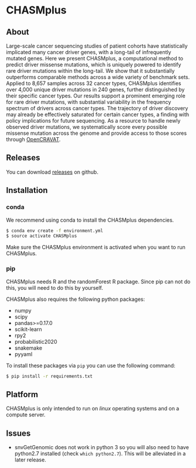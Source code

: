 # CHASMplus

## About

Large-scale cancer sequencing studies of patient cohorts have statistically implicated many cancer driver genes, with a long-tail of infrequently mutated genes. Here we present CHASMplus, a computational method to predict driver missense mutations, which is uniquely powered to identify rare driver mutations within the long-tail. We show that it substantially outperforms comparable methods across a wide variety of benchmark sets. Applied to 8,657 samples across 32 cancer types, CHASMplus identifies over 4,000 unique driver mutations in 240 genes, further distinguished by their specific cancer types. Our results support a prominent emerging role for rare driver mutations, with substantial variability in the frequency spectrum of drivers across cancer types. The trajectory of driver discovery may already be effectively saturated for certain cancer types, a finding with policy implications for future sequencing. As a resource to handle newly observed driver mutations, we systematically score every possible missense mutation across the genome and provide access to those scores through [OpenCRAVAT](https://github.com/KarchinLab/open-cravat/wiki).

## Releases

You can download [releases](https://github.com/KarchinLab/CHASMplus/releases) on github.

## Installation

### conda

We recommend using conda to install the CHASMplus dependencies.

```bash
$ conda env create -f environment.yml 
$ source activate CHASMplus
```

Make sure the CHASMplus environment is activated when you want to run CHASMplus.

### pip

CHASMplus needs R and the randomForest R package. Since pip can not do this, you will need to do this by yourself.

CHASMplus also requires the following python packages:

* numpy
* scipy
* pandas>=0.17.0
* scikit-learn
* rpy2
* probabilistic2020
* snakemake
* pyyaml

To install these packages via `pip` you can use the following command:

```bash
$ pip install -r requirements.txt
```

## Platform

CHASMplus is only intended to run on *linux* operating systems and on a compute server.

## Issues

* snvGetGenomic does not work in python 3 so you will also need to have python2.7 installed (check `which python2.7`). This will be alleviated in a later release.

